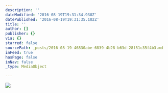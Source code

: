 ```yaml
---
description: ''
dateModified: '2016-08-19T19:31:34.930Z'
datePublished: '2016-08-19T19:31:35.102Z'
title: ''
author: []
publisher: {}
via: {}
starred: false
sourcePath: _posts/2016-08-19-46830abe-6839-4b28-b63d-28f51c35f4b3.md
inFeed: true
hasPage: false
inNav: false
_type: MediaObject

---
```

![](https://the-grid-user-content.s3-us-west-2.amazonaws.com/cba85642-58bd-4a0b-9efc-d2b50eb17ac9.jpg)